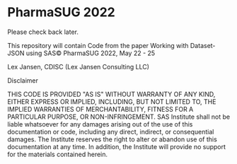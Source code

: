 # PharmaSUG 2022

Please check back later.

This repository will contain Code from the paper Working with Dataset-JSON using SAS©
PharmaSUG 2022, May 22 - 25

Lex Jansen, CDISC (Lex Jansen Consulting LLC)

Disclaimer

THIS CODE IS PROVIDED "AS IS" WITHOUT WARRANTY OF
ANY KIND, EITHER EXPRESS OR IMPLIED, INCLUDING, BUT NOT LIMITED TO, THE IMPLIED
WARRANTIES OF MERCHANTABILITY, FITNESS FOR A PARTICULAR PURPOSE, OR
NON-INFRINGEMENT. SAS Institute shall not be liable whatsoever for any damages
arising out of the use of this documentation or code, including any direct,
indirect, or consequential damages. The Institute reserves the right to alter or
abandon use of this documentation at any time. In addition, the Institute will
provide no support for the materials contained herein.
